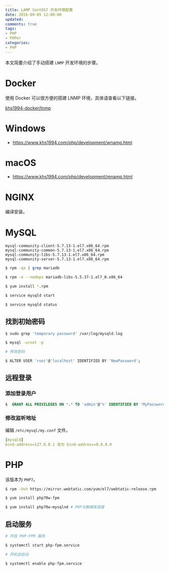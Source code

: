 ```yaml
---
title: LAMP CentOS7 开发环境配置
date: 2016-09-05 12:00:00
updated:
comments: true
tags:
- PHP
- PHPer
categories:
- PHP
---
```


本文简要介绍了手动搭建 `LNMP` 开发环境的步骤。

<!--more-->

# Docker

使用 Docker 可以很方便的搭建 LNMP 环境，具体请查看以下链接。

[khs1994-docker/lnmp](https://github.com/khs1994-docker/lnmp)

# Windows

* https://www.khs1994.com/php/development/wnamp.html

# macOS

* https://www.khs1994.com/php/development/mnamp.html

# NGINX

编译安装。

# MySQL

`mysql-community-client-5.7.13-1.el7.x86_64.rpm`  
`mysql-community-common-5.7.13-1.el7.x86_64.rpm`  
`mysql-community-libs-5.7.13-1.el7.x86_64.rpm`  
`mysql-community-server-5.7.13-1.el7.x86_64.rpm`  

```bash
$ rpm -qa | grep mariadb

$ rpm -e --nodeps mariadb-libs-5.5.37-1.el7_0.x86_64

$ yum install *.rpm

$ service mysqld start

$ service mysqld status
```

## 找到初始密码

```bash
$ sudo grep 'temporary password' /var/log/mysqld.log

$ mysql -uroot -p

# 修改密码

$ ALTER USER 'root'@'localhost' IDENTIFIED BY 'NewPassword';
```

## 远程登录

### 添加登录用户

```sql
$  GRANT ALL PRIVILEGES ON *.* TO 'admin'@'%' IDENTIFIED BY 'MyPassword' WITH GRANT OPTION;
```

### 修改监听地址

编辑 `/etc/mysql/my.conf` 文件。

```yaml
[mysqld]
bind-address=127.0.0.1 改为 bind-address=0.0.0.0
```

# PHP

该版本为 `PHP7`。

```bash
$ rpm -Uvh https://mirror.webtatic.com/yum/el7/webtatic-release.rpm

$ yum install php70w-fpm

$ yum install php70w-mysqlnd # PHP与数据库连接
```

## 启动服务

```bash
# 开启 PHP-FPM 服务

$ systemctl start php-fpm.service

# 开机自启动

$ systemctl enable php-fpm.service
```
